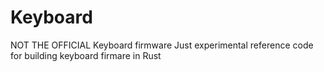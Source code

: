 # Keyboard

NOT THE OFFICIAL Keyboard firmware
Just experimental reference code for building keyboard firmare in Rust